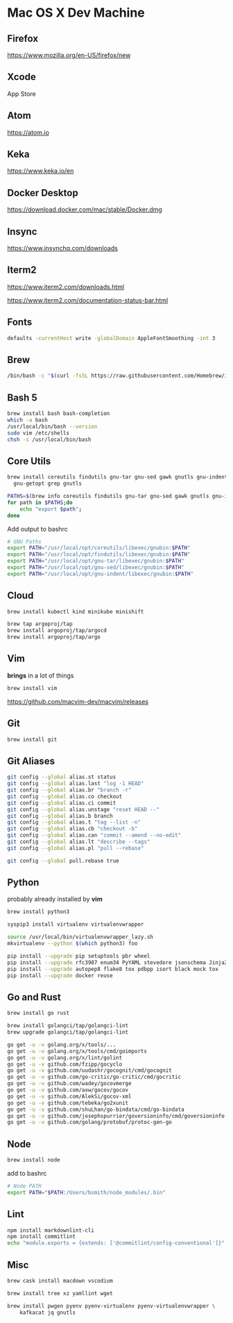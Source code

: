 # Mac OS X Dev Machine

## Firefox

<https://www.mozilla.org/en-US/firefox/new>

## Xcode

App Store

## Atom

<https://atom.io>

## Keka

<https://www.keka.io/en>

## Docker Desktop

<https://download.docker.com/mac/stable/Docker.dmg>

## Insync

<https://www.insynchq.com/downloads>

## Iterm2

<https://www.iterm2.com/downloads.html>

<https://www.iterm2.com/documentation-status-bar.html>

## Fonts

```bash
defaults -currentHost write -globalDomain AppleFontSmoothing -int 3
```

## Brew

```bash
/bin/bash -c "$(curl -fsSL https://raw.githubusercontent.com/Homebrew/install/master/install.sh)"
```

## Bash 5

```bash
brew install bash bash-completion
which -a bash
/usr/local/bin/bash --version
sudo vim /etc/shells
chsh -s /usr/local/bin/bash
```

## Core Utils

```bash
brew install coreutils findutils gnu-tar gnu-sed gawk gnutls gnu-indent \
  gnu-getopt grep gnutls
```

```bash
PATHS=$(brew info coreutils findutils gnu-tar gnu-sed gawk gnutls gnu-indent | grep PATH=)
for path in $PATHS;do
    echo "export $path";
done
```

Add output to bashrc

```bash
# GNU Paths
export PATH="/usr/local/opt/coreutils/libexec/gnubin:$PATH"
export PATH="/usr/local/opt/findutils/libexec/gnubin:$PATH"
export PATH="/usr/local/opt/gnu-tar/libexec/gnubin:$PATH"
export PATH="/usr/local/opt/gnu-sed/libexec/gnubin:$PATH"
export PATH="/usr/local/opt/gnu-indent/libexec/gnubin:$PATH"
```

## Cloud

```bash
brew install kubectl kind minikube minishift
```

```bash
brew tap argoproj/tap
brew install argoproj/tap/argocd
brew install argoproj/tap/argo
```

## Vim

**brings** in a lot of things

```bash
brew install vim
```

<https://github.com/macvim-dev/macvim/releases>

## Git

```bash
brew install git
```

## Git Aliases

```bash
git config --global alias.st status
git config --global alias.last "log -1 HEAD"
git config --global alias.br "branch -r"
git config --global alias.co checkout
git config --global alias.ci commit
git config --global alias.unstage "reset HEAD --"
git config --global alias.b branch
git config --global alias.t "tag --list -n"
git config --global alias.cb "checkout -b"
git config --global alias.can "commit --amend --no-edit"
git config --global alias.lt "describe --tags"
git config --global alias.pl "pull --rebase"
```

```bash
git config --global pull.rebase true
```

## Python

probably already installed by **vim**

```bash
brew install python3
```

```bash
syspip3 install virtualenv virtualenvwrapper

source /usr/local/bin/virtualenvwrapper_lazy.sh
mkvirtualenv --python $(which python3) foo

pip install --upgrade pip setuptools pbr wheel
pip install --upgrade rfc3987 enum34 PyYAML stevedore jsonschema Jinja2
pip install --upgrade autopep8 flake8 tox pdbpp isort black mock tox
pip install --upgrade docker reuse
```

## Go and Rust

```bash
brew install go rust
```

```bash
brew install golangci/tap/golangci-lint
brew upgrade golangci/tap/golangci-lint

go get -u -v golang.org/x/tools/...
go get -u -v golang.org/x/tools/cmd/goimports
go get -u -v golang.org/x/lint/golint
go get -u -v github.com/fzipp/gocyclo
go get -u -v github.com/uudashr/gocognit/cmd/gocognit
go get -u -v github.com/go-critic/go-critic/cmd/gocritic
go get -u -v github.com/wadey/gocovmerge
go get -u -v github.com/axw/gocov/gocov
go get -u -v github.com/AlekSi/gocov-xml
go get -u -v github.com/tebeka/go2xunit
go get -u -v github.com/shuLhan/go-bindata/cmd/go-bindata
go get -u -v github.com/josephspurrier/goversioninfo/cmd/goversioninfo
go get -u -v github.com/golang/protobuf/protoc-gen-go
```

## Node

```bash
brew install node
```

add to bashrc

```bash
# Node PATH
export PATH="$PATH:/Users/bsmith/node_modules/.bin"
```

## Lint

```bash
npm install markdownlint-cli
npm install commitlint
echo "module.exports = {extends: ['@commitlint/config-conventional']}" > /commitlint.config.js
```

## Misc

```bash
brew cask install macdown vscodium

brew install tree xz yamllint wget

brew install pwgen pyenv pyenv-virtualenv pyenv-virtualenvwrapper \
    kafkacat jq gnutls
```
